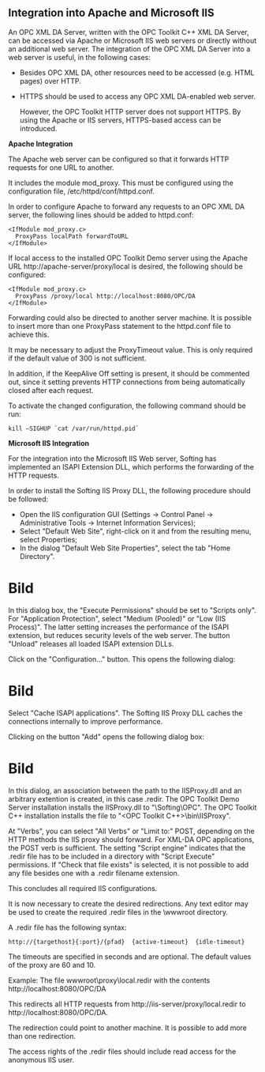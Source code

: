 ## **Integration into Apache and Microsoft IIS**

An OPC XML DA Server, written with the OPC Toolkit C++ XML DA Server, can be accessed via Apache or Microsoft IIS web servers or directly without an additional web server. The integration of the OPC XML DA Server into a web server is useful, in the following cases:

-   Besides OPC XML DA, other resources need to be accessed (e.g. HTML pages) over HTTP.
-   HTTPS should be used to access any OPC XML DA-enabled web server.
    
    However, the OPC Toolkit HTTP server does not support HTTPS. By using the Apache or IIS servers, HTTPS-based access can be introduced.
    

**Apache Integration**

The Apache web server can be configured so that it forwards HTTP requests for one URL to another.

It includes the module mod_proxy. This must be configured using the configuration file, /etc/httpd/conf/httpd.conf.

In order to configure Apache to forward any requests to an OPC XML DA server, the following lines should be added to httpd.conf:

```
<IfModule mod_proxy.c>
  ProxyPass localPath forwardToURL
</IfModule>
```

If local access to the installed OPC Toolkit Demo server using the Apache URL http://apache-server/proxy/local is desired, the following should be configured:

```
<IfModule mod_proxy.c>
  ProxyPass /proxy/local http://localhost:8080/OPC/DA
</IfModule>
```

Forwarding could also be directed to another server machine. It is possible to insert more than one ProxyPass statement to the httpd.conf file to achieve this.

It may be necessary to adjust the ProxyTimeout value. This is only required if the default value of 300 is not sufficient.

In addition, if the KeepAlive Off setting is present, it should be commented out, since it setting prevents HTTP connections from being automatically closed after each request.

To activate the changed configuration, the following command should be run:

```
kill –SIGHUP `cat /var/run/httpd.pid`
```

**Microsoft IIS Integration**

For the integration into the Microsoft IIS Web server, Softing has implemented an ISAPI Extension DLL, which performs the forwarding of the HTTP requests.

In order to install the Softing IIS Proxy DLL, the following procedure should be followed:

-   Open the IIS configuration GUI (Settings -> Control Panel -> Administrative Tools -> Internet Information Services);
-   Select "Default Web Site", right-click on it and from the resulting menu, select Properties;
-   In the dialog "Default Web Site Properties", select the tab "Home Directory".

# Bild

In this dialog box, the "Execute Permissions" should be set to "Scripts only". For "Application Protection", select "Medium (Pooled)" or "Low (IIS Process)". The latter setting increases the performance of the ISAPI extension, but reduces security levels of the web server. The button "Unload" releases all loaded ISAPI extension DLLs.

Click on the "Configuration..." button. This opens the following dialog:
# Bild

Select "Cache ISAPI applications". The Softing IIS Proxy DLL caches the connections internally to improve performance.

Clicking on the button "Add" opens the following dialog box:
# Bild

In this dialog, an association between the path to the IISProxy.dll and an arbitrary extention is created, in this case .redir. The OPC Toolkit Demo Server installation installs the IISProxy.dll to "<CommonFiles Dir>\Softing\OPC". The OPC Toolkit C++ installation installs the file to "<OPC Toolkit C++>\bin\IISProxy".

At "Verbs", you can select "All Verbs" or "Limit to:" POST, depending on the HTTP methods the IIS proxy should forward. For XML-DA OPC applications, the POST verb is sufficient. The setting "Script engine" indicates that the .redir file has to be included in a directory with "Script Execute" permissions. If "Check that file exists" is selected, it is not possible to add any file besides one with a .redir filename extension.

This concludes all required IIS configurations.

It is now necessary to create the desired redirections. Any text editor may be used to create the required .redir files in the \wwwroot directory.

A .redir file has the following syntax:

```
http://{targethost}{:port}/{pfad}  {active-timeout}  {idle-timeout}
```

The timeouts are specified in seconds and are optional. The default values of the proxy are 60 and 10.

Example: The file wwwroot\proxy\local.redir with the contents http://localhost:8080/OPC/DA

This redirects all HTTP requests from http://iis-server/proxy/local.redir to http://localhost:8080/OPC/DA.

The redirection could point to another machine. It is possible to add more than one redirection.

The access rights of the .redir files should include read access for the anonymous IIS user.